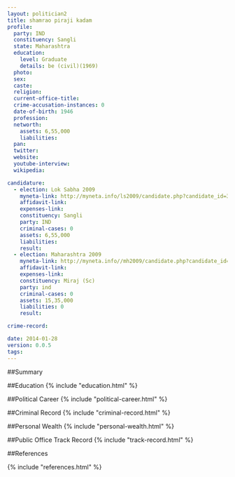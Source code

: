 ```yaml
---
layout: politician2
title: shamrao piraji kadam
profile: 
  party: IND
  constituency: Sangli
  state: Maharashtra
  education: 
    level: Graduate
    details: be (civil)(1969)
  photo: 
  sex: 
  caste: 
  religion: 
  current-office-title: 
  crime-accusation-instances: 0
  date-of-birth: 1946
  profession: 
  networth: 
    assets: 6,55,000
    liabilities: 
  pan: 
  twitter: 
  website: 
  youtube-interview: 
  wikipedia: 

candidature: 
  - election: Lok Sabha 2009
    myneta-link: http://myneta.info/ls2009/candidate.php?candidate_id=3775
    affidavit-link: 
    expenses-link: 
    constituency: Sangli 
    party: IND
    criminal-cases: 0
    assets: 6,55,000
    liabilities: 
    result:  
  - election: Maharashtra 2009
    myneta-link: http://myneta.info//mh2009/candidate.php?candidate_id=3575
    affidavit-link: 
    expenses-link: 
    constituency: Miraj (Sc) 
    party: ind
    criminal-cases: 0
    assets: 15,35,000
    liabilities: 0
    result:  

crime-record: 

date: 2014-01-28
version: 0.0.5
tags: 
---
```

##Summary


##Education
{% include "education.html" %}


##Political Career
{% include "political-career.html" %}


##Criminal Record
{% include "criminal-record.html" %}


##Personal Wealth
{% include "personal-wealth.html" %}


##Public Office Track Record
{% include "track-record.html" %}


##References


{% include "references.html" %}